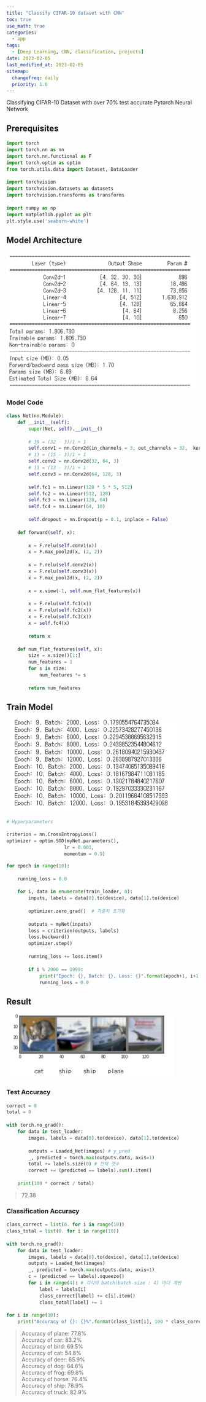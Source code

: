 ```yaml
---
title: "Classify CIFAR-10 dataset with CNN"
toc: true
use_math: true
categories:
  - app
tags:
  - [Deep Learning, CNN, classification, projects]
date: 2023-02-05
last_modified_at: 2023-02-05
sitemap:
  changefreq: daily
  priority: 1.0
---
```


Classifying CIFAR-10 Dataset with over 70% test accurate Pytorch Neural Network 

## Prerequisites

```python
import torch
import torch.nn as nn
import torch.nn.functional as F
import torch.optim as optim
from torch.utils.data import Dataset, DataLoader

import torchvision
import torchvision.datasets as datasets
import torchvision.transforms as transforms

import numpy as np
import matplotlib.pyplot as plt
plt.style.use('seaborn-white')
```

## Model Architecture

<img src = '/assets/images/app/cnn/1.png'>

### Model Code
```python
class Net(nn.Module):
    def __init__(self):
        super(Net, self).__init__()
        
        # 30 = (32 - 3)/1 + 1
        self.conv1 = nn.Conv2d(in_channels = 3, out_channels = 32,  kernel_size = 3)
        # 13 = (15 - 3)/1 + 1
        self.conv2 = nn.Conv2d(32, 64, 3)
        # 11 = (13 - 3)/1 + 1
        self.conv3 = nn.Conv2d(64, 128, 3)
        
        self.fc1 = nn.Linear(128 * 5 * 5, 512)
        self.fc2 = nn.Linear(512, 128)
        self.fc3 = nn.Linear(128, 64)
        self.fc4 = nn.Linear(64, 10)

        self.dropout = nn.Dropout(p = 0.1, inplace = False)
        
    def forward(self, x):
        
        x = F.relu(self.conv1(x))
        x = F.max_pool2d(x, (2, 2))
        
        x = F.relu(self.conv2(x))
        x = F.relu(self.conv3(x))
        x = F.max_pool2d(x, (2, 2))
        
        x = x.view(-1, self.num_flat_features(x))
        
        x = F.relu(self.fc1(x))
        x = F.relu(self.fc2(x))
        x = F.relu(self.fc3(x))
        x = self.fc4(x)
        
        return x
    
    def num_flat_features(self, x):
        size = x.size()[1:]
        num_features = 1
        for s in size:
            num_features *= s
            
        return num_features
```

## Train Model

<img src = '/assets/images/app/cnn/2.png'>

```python
# Hyperparameters

criterion = nn.CrossEntropyLoss()
optimizer = optim.SGD(myNet.parameters(),
                     lr = 0.001,
                     momentum = 0.9)
```

```python
for epoch in range(10):
    
    running_loss = 0.0

    for i, data in enumerate(train_loader, 0):
        inputs, labels = data[0].to(device), data[1].to(device)

        optimizer.zero_grad()  # 가중치 초기화

        outputs = myNet(inputs)
        loss = criterion(outputs, labels)
        loss.backward()   
        optimizer.step() 

        running_loss += loss.item()
        
        if i % 2000 == 1999:
            print("Epoch: {}, Batch: {}, Loss: {}".format(epoch+1, i+1, running_loss/2000))
            running_loss = 0.0
```

## Result

<img src = '/assets/images/app/cnn/3.png'>

### Test Accuracy

```python
correct = 0
total = 0

with torch.no_grad():
    for data in test_loader:
        images, labels = data[0].to(device), data[1].to(device) 
        
        outputs = Loaded_Net(images) # y_pred
        _, predicted = torch.max(outputs.data, axis=1) 
        total += labels.size(0) # 전체 갯수
        correct += (predicted == labels).sum().item() 
    
    print(100 * correct / total)
```

> 72.38

### Classification Accuracy

```python
class_correct = list(0. for i in range(10))
class_total = list(0. for i in range(10))

with torch.no_grad():
    for data in test_loader:
        images, labels = data[0].to(device), data[1].to(device)
        outputs = Loaded_Net(images)
        _, predicted = torch.max(outputs.data, axis=1)
        c = (predicted == labels).squeeze()
        for i in range(4): # 각각의 batch(batch-size : 4) 마다 계싼
            label = labels[i]
            class_correct[label] += c[i].item()
            class_total[label] += 1

for i in range(10):
    print("Accuracy of {}: {}%".format(class_list[i], 100 * class_correct[i] / class_total[i]))
```

> Accuracy of plane: 77.8% <br>
> Accuracy of car: 83.2% <br>
> Accuracy of bird: 69.5% <br>
> Accuracy of cat: 54.8% <br>
> Accuracy of deer: 65.9% <br>
> Accuracy of dog: 64.6% <br>
> Accuracy of frog: 69.8% <br>
> Accuracy of horse: 76.4% <br>
> Accuracy of ship: 78.9% <br>
> Accuracy of truck: 82.9%
